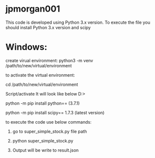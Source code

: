 # jpmorgan001
This code is developed using Python 3.x version.
To execute the file you should install Python 3.x version and scipy



# Windows:
  create virual environment:
  python3 -m venv /path/to/new/virtual/environment
  
  to activate the virtual environment: 
  
  cd  /path/to/new/virtual/environment

  Script/activate 
  It will look like below
  <environment> D:>
  
  python -m pip install python==<your version> (3.7.1)
  
  python -m pip install scipy== 1.7.3  (latest version)
  
  to execute the code use below commands:
  
  1) go to super_simple_stock.py file path
  
  2) python super_simple_stock.py
  
  3) Output will be write to result.json
  
  

